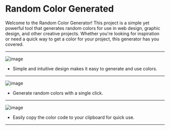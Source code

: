 # Random Color Generated
Welcome to the Random Color Generator! This project is a simple yet powerful tool that generates random colors for use in web design, graphic design, and other creative projects. Whether you're looking for inspiration or need a quick way to get a color for your project, this generator has you covered.

---

![image](https://github.com/sundarraj33/Random_color/assets/64121348/8f362303-364a-4d20-aff3-04d45cdb48a4)
- Simple and intuitive design makes it easy to generate and use colors.
---
![image](https://github.com/sundarraj33/Random_color/assets/64121348/99fb742e-45b5-4742-abc2-e5ae8c5c6898)
- Generate random colors with a single click.
---
![image](https://github.com/sundarraj33/Random_color/assets/64121348/9bf2982b-59ef-4162-a8af-76bce6e2a821)
- Easily copy the color code to your clipboard for quick use.
---
